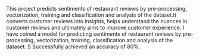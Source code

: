 This project predicts sentiments of restaurant reviews by pre-processing, vectorization, training and classification and analysis of the dataset.It converts customer reviews into insights, helps understand the nuances in customer reviews and ultimately aims to improve customer experience.
I have coined a model for predicting sentiments of restaurant reviews by pre-processing, vectorization, training, classification and analysis of the dataset. S
Successfully achieved an accuracy of 80%.
